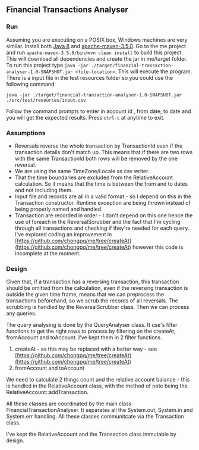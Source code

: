 ## Financial Transactions Analyser

### Run
Assuming you are executing on a POSIX box, Windows machines are very similar. Install both [Java 8](http://www.oracle.com/technetwork/java/javase/downloads/index.html) and [apache-maven-3.5.0](https://maven.apache.org/download.cgi). Go to the me project and run `apache-maven-3.5.0/bin/mvn clean install` to build this project. This will download all dependencies and create the jar in me/target folder. To run this project type `java -jar ./target/financial-transaction-analyser-1.0-SNAPSHOT.jar <file-location>`. This will execute the program. There is a input file in the test resources folder so you could use the following command
```
java -jar ./target/financial-transaction-analyser-1.0-SNAPSHOT.jar ./src/test/resources/input.csv
```

Follow the command prompts to enter in account id , from date, to date and you will get the expected results. Press `ctrl-c` at anytime to exit.

### Assumptions
* Reversals reverse the whole transaction by TransactionId even if the transaction details don't match up. This means that if there are two rows with the same TransactionId both rows will be removed by the one reversal.
* We are using the same TimeZone/Locale as csv writer.
* That the time boundaries are excluded from the RelativeAccount calculation. So it means that the time is between the from and to dates and not including them.
* Input file and records are all in a valid format - so I depend on this in the Transaction constructor. Runtime exception are being thrown instead of being properly named and handled.
* Transaction are recorded in order - I don't depend on this one hence the use of foreach in the ReversalScrubber and the fact that I'm cycling through all transactions and checking if they're needed for each query. I've explored coding an improvement in [https://github.com/chongpq/me/tree/createAt](https://github.com/chongpq/me/tree/createAt) however this code is incomplete at the moment.

### Design
Given that, if a transaction has a reversing transaction, this transaction should be omitted from the calculation, even if the reversing transaction is outside the given time frame, means that we can preprocess the transactions beforehand, so we scrub the records of all reversals. The scrubbing is handled by the ReversalScrubber class. Then we can process any queries.

The query analysing is done by the QueryAnalyser class. It use's filter functions to get the right rows to process by filtering on the createAt, fromAccount and toAccount. I've kept them in 2 filter functions.
1. createAt - as this may be replaced with a better way - see [https://github.com/chongpq/me/tree/createAt](https://github.com/chongpq/me/tree/createAt)
2. fromAccount and toAccount

We need to calculate 2 things count and the relative account balance - this is handled in the RelativeAccount class, with the method of note being the RelativeAccount::addTransaction.

All these classes are coordinated by the main class FinancialTransactionAnalyser. It separates all the System.out, System.in and System.err handling. All these classes communitcate via the Transaction class.

I've kept the RelativeAccount and the Transaction class immutable by design.
